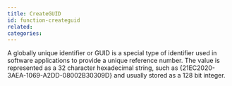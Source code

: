 ```yaml
---
title: CreateGUID
id: function-createguid
related:
categories:
---
```


A globally unique identifier or GUID is a special type of identifier used in software applications to provide a unique reference number. The value is represented as a 32 character hexadecimal string, such as {21EC2020-3AEA-1069-A2DD-08002B30309D} and usually stored as a 128 bit integer.